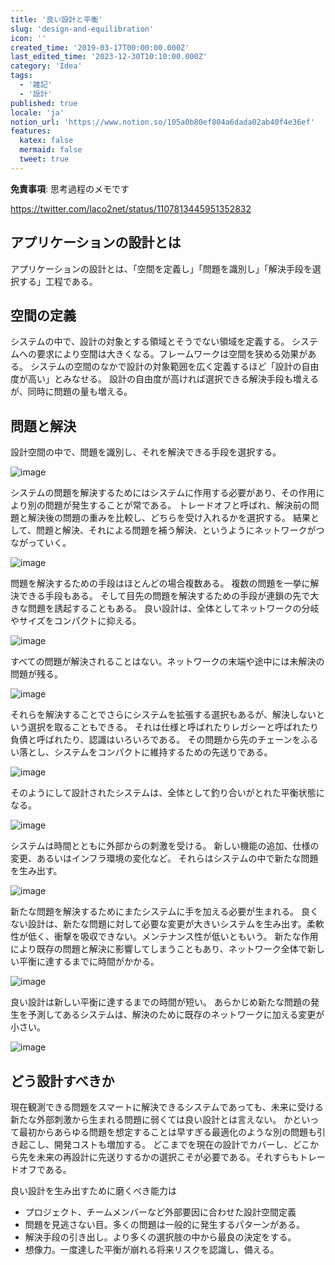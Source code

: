 ```yaml
---
title: '良い設計と平衡'
slug: 'design-and-equilibration'
icon: ''
created_time: '2019-03-17T00:00:00.000Z'
last_edited_time: '2023-12-30T10:10:00.000Z'
category: 'Idea'
tags:
  - '雑記'
  - '設計'
published: true
locale: 'ja'
notion_url: 'https://www.notion.so/105a0b80ef804a6dada02ab40f4e36ef'
features:
  katex: false
  mermaid: false
  tweet: true
---
```


**免責事項**: 思考過程のメモです

https://twitter.com/laco2net/status/1107813445951352832

## アプリケーションの設計とは

アプリケーションの設計とは、「空間を定義し」「問題を識別し」「解決手段を選択する」工程である。

## 空間の定義

システムの中で、設計の対象とする領域とそうでない領域を定義する。 システムへの要求により空間は大きくなる。フレームワークは空間を狭める効果がある。 システムの空間のなかで設計の対象範囲を広く定義するほど「設計の自由度が高い」とみなせる。 設計の自由度が高ければ選択できる解決手段も増えるが、同時に問題の量も増える。

## 問題と解決

設計空間の中で、問題を識別し、それを解決できる手段を選択する。

![image](https://cdn-ak.f.st-hatena.com/images/fotolife/l/lacolaco/20190317/20190317214301.png)

システムの問題を解決するためにはシステムに作用する必要があり、その作用により別の問題が発生することが常である。 トレードオフと呼ばれ、解決前の問題と解決後の問題の重みを比較し、どちらを受け入れるかを選択する。 結果として、問題と解決、それによる問題を補う解決、というようにネットワークがつながっていく。

![image](https://cdn-ak.f.st-hatena.com/images/fotolife/l/lacolaco/20190317/20190317214659.png)

問題を解決するための手段はほとんどの場合複数ある。 複数の問題を一挙に解決できる手段もある。 そして目先の問題を解決するための手段が連鎖の先で大きな問題を誘起することもある。 良い設計は、全体としてネットワークの分岐やサイズをコンパクトに抑える。

![image](https://cdn-ak.f.st-hatena.com/images/fotolife/l/lacolaco/20190317/20190317214956.png)

すべての問題が解決されることはない。ネットワークの末端や途中には未解決の問題が残る。

![image](https://cdn-ak.f.st-hatena.com/images/fotolife/l/lacolaco/20190317/20190317215641.png)

それらを解決することでさらにシステムを拡張する選択もあるが、解決しないという選択を取ることもできる。 それは仕様と呼ばれたりレガシーと呼ばれたり負債と呼ばれたり、認識はいろいろである。 その問題から先のチェーンをふるい落とし、システムをコンパクトに維持するための先送りである。

![image](https://cdn-ak.f.st-hatena.com/images/fotolife/l/lacolaco/20190317/20190317215812.png)

そのようにして設計されたシステムは、全体として釣り合いがとれた平衡状態になる。

![image](https://cdn-ak.f.st-hatena.com/images/fotolife/l/lacolaco/20190317/20190317215933.png)

システムは時間とともに外部からの刺激を受ける。 新しい機能の追加、仕様の変更、あるいはインフラ環境の変化など。 それらはシステムの中で新たな問題を生み出す。

![image](https://cdn-ak.f.st-hatena.com/images/fotolife/l/lacolaco/20190317/20190317220409.png)

新たな問題を解決するためにまたシステムに手を加える必要が生まれる。 良くない設計は、新たな問題に対して必要な変更が大きいシステムを生み出す。柔軟性が低く、衝撃を吸収できない。メンテナンス性が低いともいう。 新たな作用により既存の問題と解決に影響してしまうこともあり、ネットワーク全体で新しい平衡に達するまでに時間がかかる。

![image](https://cdn-ak.f.st-hatena.com/images/fotolife/l/lacolaco/20190317/20190317220637.png)

良い設計は新しい平衡に達するまでの時間が短い。 あらかじめ新たな問題の発生を予測してあるシステムは、解決のために既存のネットワークに加える変更が小さい。

![image](https://cdn-ak.f.st-hatena.com/images/fotolife/l/lacolaco/20190317/20190317220918.png)

## どう設計すべきか

現在観測できる問題をスマートに解決できるシステムであっても、未来に受ける新たな外部刺激から生まれる問題に弱くては良い設計とは言えない。 かといって最初からあらゆる問題を想定することは早すぎる最適化のような別の問題も引き起こし、開発コストも増加する。 どこまでを現在の設計でカバーし、どこから先を未来の再設計に先送りするかの選択こそが必要である。それすらもトレードオフである。

良い設計を生み出すために磨くべき能力は

- プロジェクト、チームメンバーなど外部要因に合わせた設計空間定義
- 問題を見逃さない目。多くの問題は一般的に発生するパターンがある。
- 解決手段の引き出し。より多くの選択肢の中から最良の決定をする。
- 想像力。一度達した平衡が崩れる将来リスクを認識し、備える。
